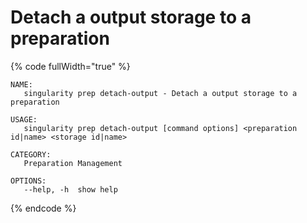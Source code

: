 # Detach a output storage to a preparation

{% code fullWidth="true" %}
```
NAME:
   singularity prep detach-output - Detach a output storage to a preparation

USAGE:
   singularity prep detach-output [command options] <preparation id|name> <storage id|name>

CATEGORY:
   Preparation Management

OPTIONS:
   --help, -h  show help
```
{% endcode %}
